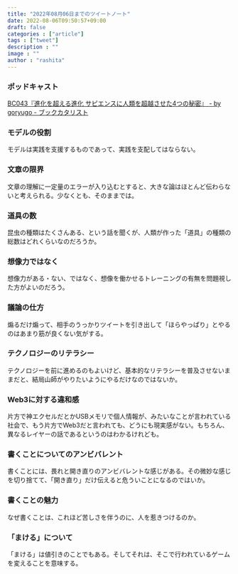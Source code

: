 ```yaml
---
title: "2022年08月06日までのツイートノート"
date: 2022-08-06T09:50:57+09:00
draft: false
categories : ["article"]
tags : ["tweet"]
description : ""
image : ""
author : "rashita"
---
```


### ポッドキャスト

[BC043『進化を超える進化 サピエンスに人類を超越させた4つの秘密』 - by goryugo - ブックカタリスト](https://bookcatalyst.substack.com/p/bc043-4?r=8qq62&s=w&utm_campaign=post&utm_medium=web&utm_source=direct#details)

### モデルの役割

モデルは実践を支援するものであって、実践を支配してはならない。

### 文章の限界

文章の理解に一定量のエラーが入り込むとすると、大きな論はほとんど伝わらないと考えられる。少なくとも、そのままでは。

### 道具の数

昆虫の種類はたくさんある、という話を聞くが、人類が作った「道具」の種類の総数はどれくらいなのだろうか。

### 想像力ではなく

想像力がある・ない、ではなく、想像を働かせるトレーニングの有無を問題視した方がよいのだろう。

### 議論の仕方

煽るだけ煽って、相手のうっかりツイートを引き出して「ほらやっぱり」とやるのはあまり筋が良くない気がする。

### テクノロジーのリテラシー

テクノロジーを前に進めるのもよいけど、基本的なリテラシーを普及させないままだと、結局山師がやりたいようにやるだけなのではないか。

### Web3に対する違和感

片方で神エクセルだとかUSBメモリで個人情報が、みたいなことが言われている社会で、もう片方でWeb3だと言われても、どうにも現実感がない。もちろん、異なるレイヤーの話であるというのはわかるけれども。

### 書くことについてのアンビバレント

書くことには、畏れと開き直りのアンビバレントな感じがある。その微妙な感じを切り捨てて、「開き直り」だけ伝えると危ういことになるのではいか。

### 書くことの魅力

なぜ書くことは、これほど苦しさを伴うのに、人を惹きつけるのか。

### 「まける」について

「まける」は値引きのことでもある。そしてそれは、そこで行われているゲームを変えることを意味する。
